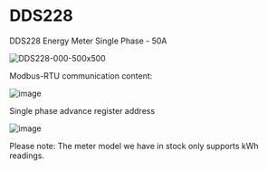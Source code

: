 # DDS228
DDS228 Energy Meter Single Phase - 50A

![DDS228-000-500x500](https://github.com/microrobotics/DDS228/assets/4562957/80fe5f5e-a4f4-4514-ab6f-4418fe84a17c)




Modbus-RTU communication content:

![image](https://github.com/microrobotics/DDS228/assets/4562957/b77d40a4-8421-46c8-a1b8-ea85a761c6f2)


Single phase advance register address

![image](https://github.com/microrobotics/DDS228/assets/4562957/e543d9d6-97b2-4c4c-8e7b-426aede8f79f)

Please note: The meter model we have in stock only supports kWh readings. 
